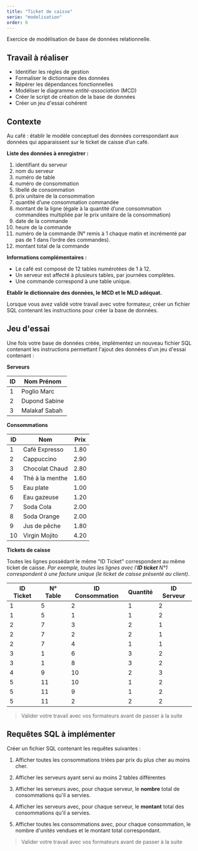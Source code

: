 ```yaml
---
title: "Ticket de caisse"
serie: "modelisation"
order: 6
---
```


Exercice de modélisation de base de données relationnelle.

## Travail à réaliser

- Identifier les règles de gestion
- Formaliser le dictionnaire des données
- Répérer les dépendances fonctionnelles
- Modéliser le diagramme *entité-association* (MCD)
- Créer le script de création de la base de données
- Créer un jeu d'essai cohérent

## Contexte 

Au café : établir le modèle conceptuel des données correspondant aux données qui apparaissent sur le ticket de caisse d’un café.

**Liste des données à enregistrer :**
1. identifiant du serveur
2. nom du serveur
3. numéro de table
4. numéro de consommation
5. libellé de consommation
6. prix unitaire de la consommation
7. quantité d’une consommation commandée
8. montant de la ligne (égale à la quantité d’une consommation commandées multipliée par le prix unitaire de la consommation)
9. date de la commande
10. heure de la commande
11. numéro de la commande (N° remis à 1 chaque matin et incrémenté par pas de 1 dans l’ordre des commandes).
12. montant total de la commande

**Informations complémentaires :**

- Le café est composé de 12 tables numérotées de 1 à 12.
- Un serveur est affecté à plusieurs tables, par journées complètes.
- Une commande correspond à une table unique.


**Etablir le dictionnaire des données, le MCD et le MLD adéquat.**

Lorsque vous avez validé votre travail avec votre formateur, créer un fichier SQL contenant les instructions pour créer la base de données.


## Jeu d'essai

Une fois votre base de données créée, implémentez un nouveau fichier SQL contenant les instructions permettant l'ajout des données d'un jeu d'essai contenant : 

**Serveurs**

| ID | Nom Prénom |
| --- | --- |
| 1 | Poglio Marc |
| 2 | Dupond Sabine |
| 3 | Malakaf Sabah |

**Consommations**

| ID | Nom | Prix |
| --- | --- | --- |
| 1 | Café Expresso | 1.80 |
| 2 | Cappuccino | 2.90 |
| 3 | Chocolat Chaud | 2.80 |
| 4 | Thé à la menthe | 1.60 |
| 5 | Eau plate | 1.00 |
| 6 | Eau gazeuse | 1.20 |
| 7 | Soda Cola | 2.00 |
| 8 | Soda Orange | 2.00 |
| 9 | Jus de pêche | 1.80 |
| 10 | Virgin Mojito | 4.20  |

**Tickets de caisse** 

Toutes les lignes possédant le même "ID Ticket" correspondent au même ticket de caisse. *Par exemple, toutes les lignes avec l'**ID ticket** N°1 correspondent à une facture unique (le ticket de caisse présenté au client)*.

| ID Ticket | N° Table | ID Consommation | Quantité | ID Serveur
| --- | --- | --- | --- | --- |
| 1 | 5 | 2 | 1 | 2 |
| 1 | 5 | 1 | 1 | 2 |
| 2 | 7 | 3 | 2 | 1 |
| 2 | 7 | 2 | 2 | 1 |
| 2 | 7 | 4 | 1 | 1 |
| 3 | 1 | 6 | 3 | 2 |
| 3 | 1 | 8 | 3 | 2 |
| 4 | 9 | 10 | 2 | 3 |
| 5 | 11 | 10 | 1 | 2 |
| 5 | 11 | 9 | 1 | 2 |
| 5 | 11 | 2 | 2 | 2 |

> Valider votre travail avec vos formateurs avant de passer à la suite 

## Requêtes SQL à implémenter

Créer un fichier SQL contenant les requêtes suivantes :

1. Afficher toutes les consommations triées par prix du plus cher au moins cher.

2. Afficher les serveurs ayant servi au moins 2 tables différentes 

3. Afficher les serveurs avec, pour chaque serveur, le **nombre** total de consommations qu'il a servies.

4. Afficher les serveurs avec, pour chaque serveur, le **montant** total des consommations qu'il a servies.

5. Afficher toutes les consommations avec, pour chaque consommation, le nombre d'unités vendues et le montant total correspondant.

> Valider votre travail avec vos formateurs avant de passer à la suite 
